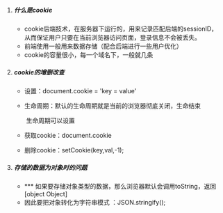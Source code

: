 1. ##### 什么是cookie

   - cookie后端技术，在服务器下运行的，用来记录匹配后端的sessionID，从而保证用户只要在当前浏览器访问页面，登录信息不会被丢失。
   - 前端使用一般用来数据存储（配合后端进行一些用户优化）
   - cookie的容量很小，每一个域名下，一般就几条

2. ##### cookie的增删改查

   - 设置：document.cookie = 'key = value'

   - 生命周期：默认的生命周期就是当前的浏览器彻底关闭，生命结束

     ​			生命周期可以设置

   - 获取cookie：document.cookie 

   - 删除cookie：setCookie(key,val,-1);

3. ##### 存储的数据为对象时的问题

   - *** 如果要存储对象类型的数据，那么浏览器默认会调用toString，返回 [object Object]
   - 因此要把对象转化为字符串模式 ：JSON.stringify();